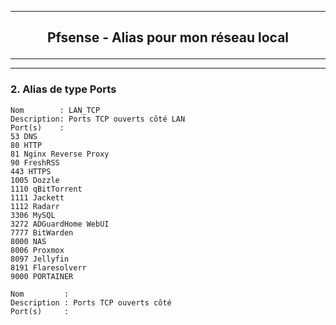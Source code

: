 ------------------------------------------------------------------------------------------------------------------------------------------------------------------------------------------------------
## <p align='center'> Pfsense - Alias pour mon réseau local </p>
------------------------------------------------------------------------------------------------------------------------------------------------------------------------------------------------------


------------------------------------------------------------------------------------------------------------------------------------------------------------------------------------------------------
### 2. Alias de type Ports
```
Nom        : LAN_TCP
Description: Ports TCP ouverts côté LAN
Port(s)    :
53 DNS
80 HTTP
81 Nginx Reverse Proxy
90 FreshRSS
443 HTTPS
1005 Dozzle
1110 qBitTorrent
1111 Jackett
1112 Radarr
3306 MySQL
3272 ADGuardHome WebUI
7777 BitWarden
8000 NAS
8006 Proxmox
8097 Jellyfin
8191 Flaresolverr
9000 PORTAINER
```

```
Nom         : 
Description : Ports TCP ouverts côté 
Port(s)     :
```
